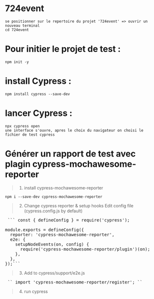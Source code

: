 # 724event
    se positionner sur le repertoire du projet '724event' => ouvrir un nouveau terminal
    cd 724event
# Pour initier le projet de test :
    npm init -y
# install Cypress : 
    npm install cypress --save-dev
# lancer Cypress : 
    npx cypress open
    une interface s'ouvre, apres le choix du navigateur on choisi le fichier de test cypress

# Générer un rapport de test avec plagin cypress-mochawesome-reporter 
> 1. install cypress-mochawesome-reporter
  
 ``` npm i --save-dev cypress-mochawesome-reporter ``` 

> 2. Change cypress reporter & setup hooks
    Edit config file (cypress.config.js by default)

  <pre> ``` const { defineConfig } = require('cypress');

module.exports = defineConfig({
  reporter: 'cypress-mochawesome-reporter',
  e2e: {
    setupNodeEvents(on, config) {
      require('cypress-mochawesome-reporter/plugin')(on);
    },
  },
});```</pre>

> 3. Add to cypress/support/e2e.js
  <pre> `` import 'cypress-mochawesome-reporter/register'; `` </pre>

> 4. run cypress
   






















